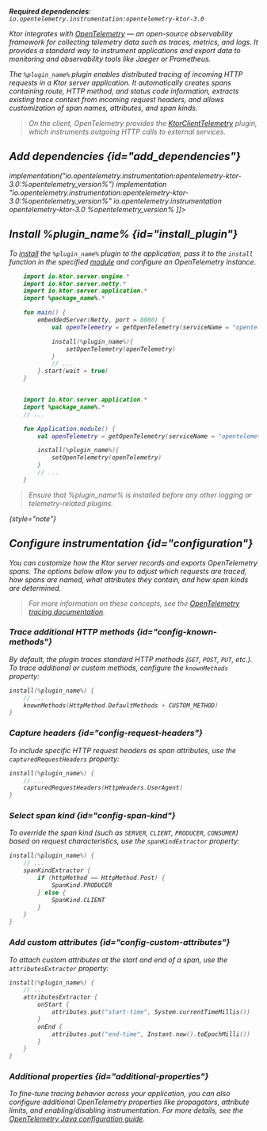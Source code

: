 [//]: # (title: OpenTelemetry tracing in Ktor Server)

<show-structure for="chapter" depth="2"/>
<primary-label ref="server-plugin"/>
<var name="plugin_name" value="KtorServerTelemetry"/>
<var name="package_name" value="io.opentelemetry.instrumentation"/>
<var name="artifact_name" value="opentelemetry-ktor-3.0"/>

<tldr>
<p>
<b>Required dependencies</b>: <code>io.opentelemetry.instrumentation:opentelemetry-ktor-3.0</code>
</p>
<var name="example_name" value="opentelemetry"/>
<include from="lib.topic" element-id="download_example"/>
</tldr>

<snippet id="opentelemetry-description">

Ktor integrates with [OpenTelemetry](https://opentelemetry.io/) — an open-source observability framework for collecting
telemetry data such as traces, metrics, and logs. It provides a standard way to instrument applications and export data
to monitoring and observability tools like Jaeger or Prometheus.

</snippet>

The `%plugin_name%` plugin enables distributed tracing of incoming HTTP requests in a Ktor server application.  It
automatically creates spans containing route, HTTP method, and status code information, extracts existing trace context
from incoming request headers, and allows customization of span names, attributes, and span kinds.

> On the client, OpenTelemetry provides the [KtorClientTelemetry](client-opentelemetry.md) plugin, which instruments
> outgoing HTTP calls to external services.

## Add dependencies {id="add_dependencies"}

<include from="lib.topic" element-id="add_ktor_artifact_intro"/>

<tabs group="languages">
    <tab title="Gradle (Kotlin)" group-key="kotlin">
        <code-block lang="Kotlin">
            implementation("io.opentelemetry.instrumentation:opentelemetry-ktor-3.0:%opentelemetry_version%")
        </code-block>
    </tab>
    <tab title="Gradle (Groovy)" group-key="groovy">
        <code-block lang="Groovy">
            implementation "io.opentelemetry.instrumentation:opentelemetry-ktor-3.0:%opentelemetry_version%"
        </code-block>
    </tab>
    <tab title="Maven" group-key="maven">
        <code-block lang="XML">
        <![CDATA[
             <dependencies>
              <dependency>
                <groupId>io.opentelemetry.instrumentation</groupId>
                <artifactId>opentelemetry-ktor-3.0</artifactId>
                <version>%opentelemetry_version%</version>
              </dependency>
            </dependencies>
            ]]>
        </code-block>
    </tab>
</tabs>

## Install %plugin_name% {id="install_plugin"}

To [install](server-plugins.md#install) the `%plugin_name%` plugin to the application, pass it to the `install` function
in the specified [module](server-modules.md) and configure an OpenTelemetry instance.

<tabs>
<tab title="embeddedServer">

```kotlin
    import io.ktor.server.engine.*
    import io.ktor.server.netty.*
    import io.ktor.server.application.*
    import %package_name%.*

    fun main() {
        embeddedServer(Netty, port = 8080) {
            val openTelemetry = getOpenTelemetry(serviceName = "opentelemetry-ktor-server")

            install(%plugin_name%){
                setOpenTelemetry(openTelemetry)
            }
            // ...
        }.start(wait = true)
    }
```
</tab>
<tab title="module">

```kotlin

    import io.ktor.server.application.*
    import %package_name%.*
    // ...

    fun Application.module() {
        val openTelemetry = getOpenTelemetry(serviceName = "opentelemetry-ktor-server")

        install(%plugin_name%){
            setOpenTelemetry(openTelemetry)
        }
        // ...
    }
```
</tab>
</tabs>

> Ensure that %plugin_name% is installed before any other logging or telemetry-related plugins.
> 
{style="note"}

## Configure instrumentation {id="configuration"}

You can customize how the Ktor server records and exports OpenTelemetry spans. The options below allow you to adjust
which requests are traced, how spans are named, what attributes they contain, and how span kinds are determined.

> For more information on these concepts, see the
> [OpenTelemetry tracing documentation](https://opentelemetry.io/docs/concepts/signals/traces/).

### Trace additional HTTP methods {id="config-known-methods"}

By default, the plugin traces standard HTTP methods (`GET`, `POST`, `PUT`, etc.). To trace additional or custom methods,
configure the `knownMethods` property:

```kotlin
install(%plugin_name%) {
    // ...
    knownMethods(HttpMethod.DefaultMethods + CUSTOM_METHOD)
}
```

### Capture headers {id="config-request-headers"}

To include specific HTTP request headers as span attributes, use the `capturedRequestHeaders` property:

```kotlin
install(%plugin_name%) {
    // ...
    capturedRequestHeaders(HttpHeaders.UserAgent)
}
```

### Select span kind {id="config-span-kind"}

To override the span kind (such as `SERVER`, `CLIENT`, `PRODUCER`, `CONSUMER`) based on request characteristics,
use the `spanKindExtractor` property:

```kotlin
install(%plugin_name%) {
    // ...
    spanKindExtractor {
        if (httpMethod == HttpMethod.Post) {
            SpanKind.PRODUCER
        } else {
            SpanKind.CLIENT
        }
    }
}
```

### Add custom attributes {id="config-custom-attributes"}

To attach custom attributes at the start and end of a span, use the `attributesExtractor` property:

```kotlin
install(%plugin_name%) {
    // ...
    attributesExtractor {
        onStart {
            attributes.put("start-time", System.currentTimeMillis())
        }
        onEnd {
            attributes.put("end-time", Instant.now().toEpochMilli())
        }
    }
}
```

### Additional properties {id="additional-properties"}

To fine-tune tracing behavior across your application, you can also configure additional OpenTelemetry properties
like propagators, attribute limits, and enabling/disabling instrumentation. For more details, see the
[OpenTelemetry Java configuration guide](https://opentelemetry.io/docs/languages/java/configuration/).

